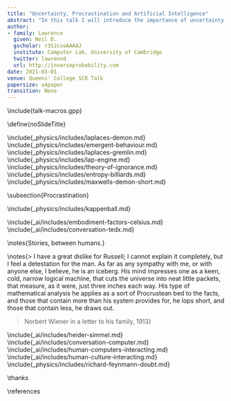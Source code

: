 ```yaml
---
title: "Uncertainty, Procrastination and Artificial Intelligence"
abstract: "In this talk I will introduce the importance of uncertainty in decision making and describe how it provides a mathematical justification for procrastination through the game of Kappenball."
author:
- family: Lawrence
  given: Neil D.
  gscholar: r3SJcvoAAAAJ
  institute: Computer Lab, University of Cambridge
  twitter: lawrennd
  url: http://inverseprobability.com
date: 2021-03-01
venue: Queens' College SCR Talk
papersize: a4paper
transition: None
---
```


\include{talk-macros.gpp}

\define{noSlideTitle}

\include{_physics/includes/laplaces-demon.md}
\include{_physics/includes/emergent-behaviour.md}
\include{_physics/includes/laplaces-gremlin.md}
\include{_physics/includes/lap-engine.md}
\include{_physics/includes/theory-of-ignorance.md}
\include{_physics/includes/entropy-billiards.md}
\include{_physics/includes/maxwells-demon-short.md}

\subsection{Procrastination}

\include{_physics/includes/kappenball.md}

\include{_ai/includes/embodiment-factors-celsius.md}
\include{_ai/includes/conversation-tedx.md}

\notes{Stories, between humans.}

\notes{> I have a great dislike for Russell; I cannot explain it completely, but I feel a detestation for the man. As far as any sympathy with me, or with anyone else, I believe, he is an iceberg. His mind impresses one as a keen, cold, narrow logical machine, that cuts the universe into neat little packets, that measure, as it were, just three inches each way. His type of mathematical analysis he applies as a sort of Procrustean bed to the facts, and those that contain more than his system provides for, he lops short, and those that contain less, he draws out.
>
> Norbert Wiener in a letter to his family, 1913}

\include{_ai/includes/heider-simmel.md}
\include{_ai/includes/conversation-computer.md}
\include{_ai/includes/human-computers-interacting.md}
\include{_ai/includes/human-culture-interacting.md}
\include{_physics/includes/richard-feynmann-doubt.md}

\thanks

\references


